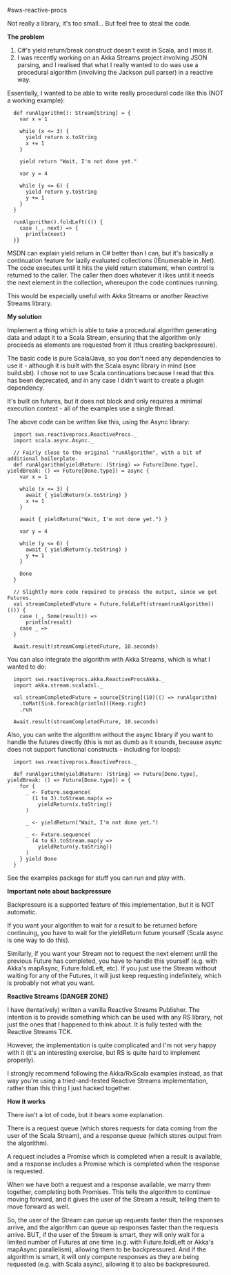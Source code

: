 #sws-reactive-procs

Not really a library, it's too small... But feel free to steal the code.

**The problem**

1. C#'s yield return/break construct doesn't exist in Scala, and I miss it.
2. I was recently working on an Akka Streams project involving JSON parsing, and I realised that what I really wanted to do was use a procedural algorithm (involving the Jackson pull parser) in a reactive way.

Essentially, I wanted to be able to write really procedural code like this (NOT a working example):

```
  def runAlgorithm(): Stream[String] = {
    var x = 1

    while (x <= 3) {
      yield return x.toString
      x += 1
    }
    
    yield return "Wait, I'm not done yet."
    
    var y = 4

    while (y <= 6) {
      yield return y.toString
      y += 1
    }
  }
  
  runAlgorithm().foldLeft(()) {
    case (_, next) => {
      println(next)
  }}
```

MSDN can explain yield return in C# better than I can, but it's basically a continuation feature for lazily evaluated collections (IEnumerable in .Net). The code executes until it hits the yield return statement, when control is returned to the caller. The caller then does whatever it likes until it needs the next element in the collection, whereupon the code continues running.

This would be especially useful with Akka Streams or another Reactive Streams library.

**My solution**

Implement a thing which is able to take a procedural algorithm generating data and adapt it to a Scala Stream, ensuring that the algorithm only proceeds as elements are requested from it (thus creating backpressure).

The basic code is pure Scala/Java, so you don't need any dependencies to use it - although it is built with the Scala async library in mind (see build.sbt). I chose not to use Scala continuations because I read that this has been deprecated, and in any case I didn't want to create a plugin dependency.

It's built on futures, but it does not block and only requires a minimal execution context - all of the examples use a single thread.

The above code can be written like this, using the Async library:

```
  import sws.reactiveprocs.ReactiveProcs._
  import scala.async.Async._

  // Fairly close to the original "runAlgorithm", with a bit of additional boilerplate.
  def runAlgorithm(yieldReturn: (String) => Future[Done.type], yieldBreak: () => Future[Done.type]) = async {
    var x = 1

    while (x <= 3) {
      await { yieldReturn(x.toString) }
      x += 1
    }

    await { yieldReturn("Wait, I'm not done yet.") }

    var y = 4

    while (y <= 6) {
      await { yieldReturn(y.toString) }
      y += 1
    }

    Done
  }

  // Slightly more code required to process the output, since we get Futures.
  val streamCompletedFuture = Future.foldLeft(stream(runAlgorithm))(()) {
    case (_, Some(result)) =>
      println(result)
    case _ =>
  }

  Await.result(streamCompletedFuture, 10.seconds)
```

You can also integrate the algorithm with Akka Streams, which is what I wanted to do:

```
  import sws.reactiveprocs.akka.ReactiveProcsAkka._
  import akka.stream.scaladsl._

  val streamCompletedFuture = source[String](10)(() => runAlgorithm)
    .toMat(Sink.foreach(println))(Keep.right)
    .run

  Await.result(streamCompletedFuture, 10.seconds)
```

Also, you can write the algorithm without the async library if you want to handle the futures directly (this is not as dumb as it sounds, because async does not support functional constructs - including for loops):

```
  import sws.reactiveprocs.ReactiveProcs._

  def runAlgorithm(yieldReturn: (String) => Future[Done.type], yieldBreak: () => Future[Done.type]) = {
    for {
      _ <- Future.sequence(
        (1 to 3).toStream.map(x =>
          yieldReturn(x.toString))
      )

      _ <- yieldReturn("Wait, I'm not done yet.")

      _ <- Future.sequence(
        (4 to 6).toStream.map(y =>
          yieldReturn(y.toString))
      )
    } yield Done
  }
```

See the examples package for stuff you can run and play with.

**Important note about backpressure**

Backpressure is a supported feature of this implementation, but it is NOT automatic.

If you want your algorithm to wait for a result to be returned before continuing, you have to wait for the yieldReturn future yourself (Scala async is one way to do this).

Similarly, if you want your Stream not to request the next element until the previous Future has completed, you have to handle this yourself (e.g. with Akka's mapAsync, Future.foldLeft, etc). If you just use the Stream without waiting for any of the Futures, it will just keep requesting indefinitely, which is probably not what you want.

**Reactive Streams (DANGER ZONE)**

I have (tentatively) written a vanilla Reactive Streams Publisher. The intention is to provide something which can be used with any RS library, not just the ones that I happened to think about. It is fully tested with the Reactive Streams TCK.

However, the implementation is quite complicated and I'm not very happy with it (it's an interesting exercise, but RS is quite hard to implement properly).

I strongly recommend following the Akka/RxScala examples instead, as that way you're using a tried-and-tested Reactive Streams implementation, rather than this thing I just hacked together.

**How it works**

There isn't a lot of code, but it bears some explanation.

There is a request queue (which stores requests for data coming from the user of the Scala Stream), and a response queue (which stores output from the algorithm).

A request includes a Promise which is completed when a result is available, and a response includes a Promise which is completed when the response is requested.

When we have both a request and a response available, we marry them together, completing both Promises. This tells the algorithm to continue moving forward, and it gives the user of the Stream a result, telling them to move forward as well.

So, the user of the Stream can queue up requests faster than the responses arrive, and the algorithm can queue up responses faster than the requests arrive. BUT, if the user of the Stream is smart, they will only wait for a limited number of Futures at one time (e.g. with Future.foldLeft or Akka's mapAsync parallelism), allowing them to be backpressured. And if the algorithm is smart, it will only compute responses as they are being requested (e.g. with Scala async), allowing it to also be backpressured.
